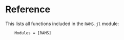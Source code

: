 # Reference
This lists all functions included in the `RAMS.jl` module:
```@autodocs
    Modules = [RAMS]
```
